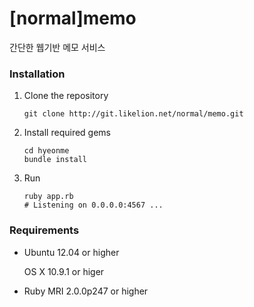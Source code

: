 [normal]memo
=====

간단한 웹기반 메모 서비스

### Installation

1.  Clone the repository

    ```
    git clone http://git.likelion.net/normal/memo.git
    ```

2.  Install required gems

    ```
    cd hyeonme
    bundle install
    ```

3.  Run

    ```
    ruby app.rb
    # Listening on 0.0.0.0:4567 ...
    ```

### Requirements

* Ubuntu 12.04 or higher

  OS X 10.9.1 or higer

* Ruby MRI 2.0.0p247 or higher
